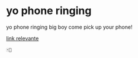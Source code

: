 # yo phone ringing
yo phone ringing
  big boy come pick up your phone!

  <a href="https://es.wikipedia.org/wiki/Rey_Dedede">link relevante</a>

  ```
  🀄🥡
  ```
